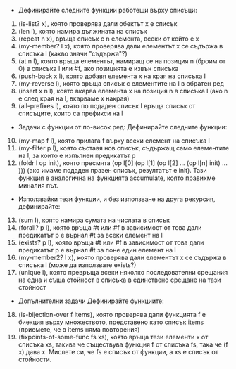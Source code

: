 *  Дефинирайте следните функции работещи върху списъци:
1. (is-list? x), която проверява дали обектът x е списък
1. (len l), която намира дължината на списък
2. (repeat n x), връща списък с n елемента, всеки от който е x
3. (my-member? l x), която проверява дали елементът x се съдържа в списъка l (какво значи "съдържа"?)
4. (at n l), която връща елементът, намиращ се на позиция n (броим от 0) в списъка l или #f, ако позицията е извън списъка
5. (push-back x l), която добавя елемента x на края на списъка l
6. (my-reverse l), която връща списък с елементите на l в обратен ред
7. (insert x n l), която вкарва елемента x на позиция n в списъка l (ако n е след края на l, вкарваме x накрая)
8. (all-prefixes l), която по подаден списък l връща списък от списъците, които са префикси на l

*  Задачи с функции от по-висок ред:
   Дефинирайте следните функции:
10. (my-map f l), която прилага f върху всеки елемент на списъка l
10. (my-filter p l), която съставя нов списък, съдържащ само елементите на l, за които е изпълнен предикатът p
11. (foldr l op init), която пресмята (op l[0] (op l[1] (op l[2] ... (op l[n] init) ... ))) (ако имаме подаден празен списък, резултатът е 
    init). Тази функция е аналогична на функцията accumulate, която правихме миналия път.

*  Използвайки тези функции, и без използване на друга рекурсия, дефинирайте:
13. (sum l), която намира сумата на числата в списък
13. (forall? p l), която връща #t или #f в зависимост от това дали предикатът p е върнал #t за всеки елемент на l
14. (exists? p l), която връща #t или #f в зависимост от това дали предикатът p е върнал #t за поне един елемент на l
15. (my-member2? l x), която проверява дали елементът x се съдържа в списъка l (може да използвате exists?)
16. (unique l), която превръща всеки няколко последователни срещания на една и съща стойност в списъка в единствено срещане на тази стойност

*  Допълнителни задачи
   Дефинирайте функциите:

18. (is-bijection-over f items), която проверява дали функцията f е биекция върху множеството, представено като списък items (приемете, че в 
    items няма повторения)
18. (fixpoints-of-some-func fs xs), която връща тези елементи x от списъка xs, такива че съществува функция f от списъка fs, така че (f x) 
    дава x. Мислете си, че fs е списък от функции, а xs е списък от стойности.
